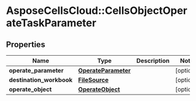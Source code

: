 # AsposeCellsCloud::CellsObjectOperateTaskParameter

## Properties
Name | Type | Description | Notes
------------ | ------------- | ------------- | -------------
**operate_parameter** | [**OperateParameter**](OperateParameter.md) |  | [optional] 
**destination_workbook** | [**FileSource**](FileSource.md) |  | [optional] 
**operate_object** | [**OperateObject**](OperateObject.md) |  | [optional] 


